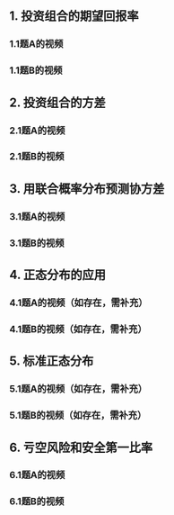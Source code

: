 
## 1. 投资组合的期望回报率
### 1.1题A的视频
### 1.1题B的视频

## 2. 投资组合的方差
### 2.1题A的视频
### 2.1题B的视频

## 3. 用联合概率分布预测协方差
### 3.1题A的视频
### 3.1题B的视频

## 4. 正态分布的应用
### 4.1题A的视频（如存在，需补充）
### 4.1题B的视频（如存在，需补充）

## 5. 标准正态分布
### 5.1题A的视频（如存在，需补充）
### 5.1题B的视频（如存在，需补充）

## 6. 亏空风险和安全第一比率
### 6.1题A的视频
### 6.1题B的视频